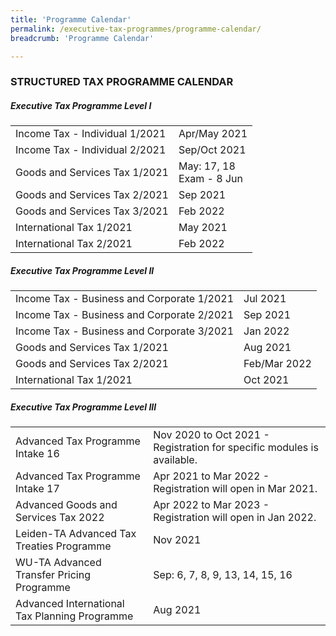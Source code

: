 ```yaml
---
title: 'Programme Calendar'
permalink: /executive-tax-programmes/programme-calendar/
breadcrumb: 'Programme Calendar'

---
```



### **STRUCTURED TAX PROGRAMME CALENDAR**

##### **Executive Tax Programme Level I**

<table class="table-v">
  <tr>
    <td>Income Tax - Individual 1/2021</td>
    <td>Apr/May 2021<br>
  <tr>
    <td>Income Tax - Individual 2/2021</td>
    <td>Sep/Oct 2021<br>
  <tr>
     <td>Goods and Services Tax 1/2021</td>
    <td>May: 17, 18<br>
        Exam - 8 Jun
  <tr>
    <td>Goods and Services Tax 2/2021</td>
    <td>Sep 2021<br>
  </tr>
  <td>Goods and Services Tax 3/2021</td>
    <td>Feb 2022<br>
  </tr>
  <tr>
   <td>International Tax 1/2021</td>
    <td>May 2021<br> 
  </tr>
  <tr>
    <td>International Tax 2/2021</td>
    <td>Feb 2022</td>
  </tr>
 </table>
  
  
##### **Executive Tax Programme Level II**

<table class="table-v">
  <tr>
    <td>Income Tax - Business and Corporate 1/2021</td>
    <td>Jul 2021<br> 
  </tr>
  <tr>
    <td>Income Tax - Business and Corporate 2/2021</td>
    <td>Sep 2021<br> 
  </tr>
   <td>Income Tax - Business and Corporate 3/2021</td>
    <td>Jan 2022<br> 
  </tr>
  <tr>
     <td>Goods and Services Tax 1/2021</td>
    <td>Aug 2021<br>
  </tr>
  <tr>
    <td>Goods and Services Tax 2/2021</td>
    <td>Feb/Mar 2022<br> 
  </tr>
  <tr>
   <td>International Tax 1/2021</td>
    <td>Oct 2021</td>
  </tr>
 </table>
 
 
##### **Executive Tax Programme Level III**

<table class="table-v">
  <tr>
    <td>Advanced Tax Programme Intake 16</td>
    <td>Nov 2020 to Oct 2021 - Registration for specific modules is available.<br>
    </td> 
  </tr>
  <tr>
    <td>Advanced Tax Programme Intake 17</td>
    <td>Apr 2021 to Mar 2022 - Registration will open in Mar 2021.<br>
     </td> 
  </tr>
  <tr>
     <td>Advanced Goods and Services Tax 2022</td>
    <td>Apr 2022 to Mar 2023 - Registration will open in Jan 2022.<br>
    </td> 
  </tr>
  <tr>
    <td>Leiden-TA Advanced Tax Treaties Programme </td>
    <td>Nov 2021 </td>
  </tr>
   <td>WU-TA Advanced Transfer Pricing Programme</td>
    <td>Sep: 6, 7, 8, 9, 13, 14, 15, 16 </td>
  </tr>
   <td>Advanced International Tax Planning Programme</td>
    <td>Aug 2021 </td>
  </tr>
 </table>
 
